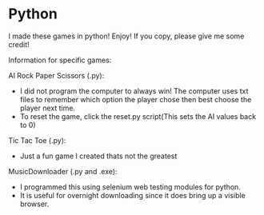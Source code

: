 # Python

I made these games in python!
Enjoy!
If you copy, please give me some credit!

Information for specific games:

AI Rock Paper Scissors (.py):
- I did not program the computer to always win! The computer uses txt files to remember which option the player chose then best choose the player next time.
- To reset the game, click the reset.py script(This sets the AI values back to 0)

Tic Tac Toe (.py):
- Just a fun game I created thats not the greatest

MusicDownloader (.py and .exe):
- I programmed this using selenium web testing modules for python.
- It is useful for overnight downloading since it does bring up a visible browser.





